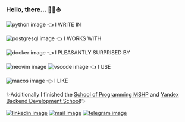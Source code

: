 ### Hello, there... 🏴‍☠️⛵️
<!--
| |**MY GIGANTIC SKILL TO USE THESE ROYAL GIZMOS**                                                           |
| -----------------------------------------------|---------------------------------------------------------- |
| ✨l.a.n.g.u.a.g.e.s.✨    |![python image](https://img.shields.io/badge/Python-FFD43B?style=for-the-badge&logo=python&logoColor=blue) |
| ✨f.r.a.m.e.w.o.r.k.s.✨  | ![django image](https://img.shields.io/badge/Django-092E20?style=for-the-badge&logo=django&logoColor=green) ![fastapi image](https://img.shields.io/badge/fastapi-109989?style=for-the-badge&logo=FASTAPI&logoColor=white) ![flask](https://img.shields.io/badge/Flask-000000?style=for-the-badge&logo=flask&logoColor=white)|
| ✨d.a.t.a.b.a.s.e.s.✨    |![postgresql image](https://img.shields.io/badge/PostgreSQL-316192?style=for-the-badge&logo=postgresql&logoColor=white) |
| ✨d.e.v. & d.e.p.l.o.y.✨ | ![docker image](https://img.shields.io/badge/Docker-2CA5E0?style=for-the-badge&logo=docker&logoColor=white) ![nginx image](https://img.shields.io/badge/Nginx-009639?style=for-the-badge&logo=nginx&logoColor=white)|
| ✨e.d.i.t.o.r.s.✨ | ![neovim image](https://img.shields.io/badge/NeoVim-%2357A143.svg?&style=for-the-badge&logo=neovim&logoColor=white) ![colab image](https://img.shields.io/badge/Colab-F9AB00?style=for-the-badge&logo=googlecolab&color=525252) ![vscode image](https://img.shields.io/badge/VSCode-0078D4?style=for-the-badge&logo=visual%20studio%20code&logoColor=white)|
| ✨p.l.a.t.f.o.r.m.s.✨ | ![macos image](https://img.shields.io/badge/mac%20os-000000?style=for-the-badge&logo=apple&logoColor=white) ![ubuntu image](https://img.shields.io/badge/Ubuntu-E95420?style=for-the-badge&logo=ubuntu&logoColor=white) |
| ✨i. w.a.n.t. t.o. k.n.o.w.✨ | ![scala image](https://img.shields.io/badge/Scala-DC322F?style=for-the-badge&logo=scala&logoColor=white) ![spark image](https://img.shields.io/badge/Apache_Spark-FFFFFF?style=for-the-badge&logo=apachespark&logoColor=#E35A16) ![tableau image](https://img.shields.io/badge/Tableau-E97627?style=for-the-badge&logo=Tableau&logoColor=white) ![pytorch image](https://img.shields.io/badge/PyTorch-EE4C2C?style=for-the-badge&logo=PyTorch&logoColor=white) ![scipy image](https://img.shields.io/badge/SciPy-654FF0?style=for-the-badge&logo=SciPy&logoColor=white)|

[![leetcode image](https://img.shields.io/badge/-LeetCode-FFA116?style=for-the-badge&logo=LeetCode&logoColor=black)](https://leetcode.com/kot_mapku3/) [![linkedin image](https://img.shields.io/badge/LinkedIn-0077B5?style=for-the-badge&logo=linkedin&logoColor=white)](https://www.linkedin.com/in/aalexren/) [![mail image](https://img.shields.io/badge/Gmail-D14836?style=for-the-badge&logo=gmail&logoColor=white)](mailto:aachernitsa@gmail.com)
-->

![python image](https://img.shields.io/badge/Python-FFD43B?style=for-the-badge&logo=python&logoColor=blue) 👈 I WRITE IN  

![postgresql image](https://img.shields.io/badge/PostgreSQL-316192?style=for-the-badge&logo=postgresql&logoColor=white) 👈 I WORKS WITH  

![docker image](https://img.shields.io/badge/Docker-2CA5E0?style=for-the-badge&logo=docker&logoColor=white) 👈 I PLEASANTLY SURPRISED BY

![neovim image](https://img.shields.io/badge/NeoVim-%2357A143.svg?&style=for-the-badge&logo=neovim&logoColor=white) ![vscode image](https://img.shields.io/badge/VSCode-0078D4?style=for-the-badge&logo=visual%20studio%20code&logoColor=white) 👈 I USE 

![macos image](https://img.shields.io/badge/mac%20os-000000?style=for-the-badge&logo=apple&logoColor=white) 👈 I LIKE

<!-- So many other stuff I've ever used, tried or experienced during study or life: ML, Mobile, Backend, Frontend, hence for now I just want to know more ![scala image](https://img.shields.io/badge/Scala-DC322F?style=for-the-badge&logo=scala&logoColor=white) and probably wanna become Data Engineer. -->

✨Additionally I finished the [School of Programming MSHP](https://informatics.ru/) and [Yandex Backend Development School](https://academy.yandex.ru/schools/backend)!✨

<!-- [![leetcode image](https://img.shields.io/badge/-LeetCode-FFA116?style=for-the-badge&logo=LeetCode&logoColor=black)](https://leetcode.com/kot_mapku3/)  -->
[![linkedin image](https://img.shields.io/badge/LinkedIn-0077B5?style=for-the-badge&logo=linkedin&logoColor=white)](https://www.linkedin.com/in/aalexren/)
[![mail image](https://img.shields.io/badge/Gmail-D14836?style=for-the-badge&logo=gmail&logoColor=white)](mailto:aachernitsa@gmail.com)
[![telegram image](https://img.shields.io/badge/Telegram-2CA5E0?style=for-the-badge&logo=telegram&logoColor=white)](https://t.me/aalexren)

<!--
**aalexren/aalexren** is a ✨ _special_ ✨ repository because its `README.md` (this file) appears on your GitHub profile.

Here are some ideas to get you started:

- 🔭 I’m currently working on ...
- 🌱 I’m currently learning ...
- 👯 I’m looking to collaborate on ...
- 🤔 I’m looking for help with ...
- 💬 Ask me about ...
- 📫 How to reach me: ...
- 😄 Pronouns: ...
- ⚡ Fun fact: ...
-->
